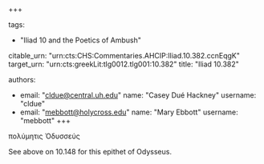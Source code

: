 +++

tags:
- "Iliad 10 and the Poetics of Ambush"

citable_urn: "urn:cts:CHS:Commentaries.AHCIP:Iliad.10.382.ccnEqgK"
target_urn: "urn:cts:greekLit:tlg0012.tlg001:10.382"
title: "Iliad 10.382"

authors:
- email: "cldue@central.uh.edu"
  name: "Casey Dué Hackney"
  username: "cldue"
- email: "mebbott@holycross.edu"
  name: "Mary Ebbott"
  username: "mebbott"
+++

<p>πολύμητις Ὀδυσσεύς </p><p>See above on 10.148 for this epithet of Odysseus.  </p>